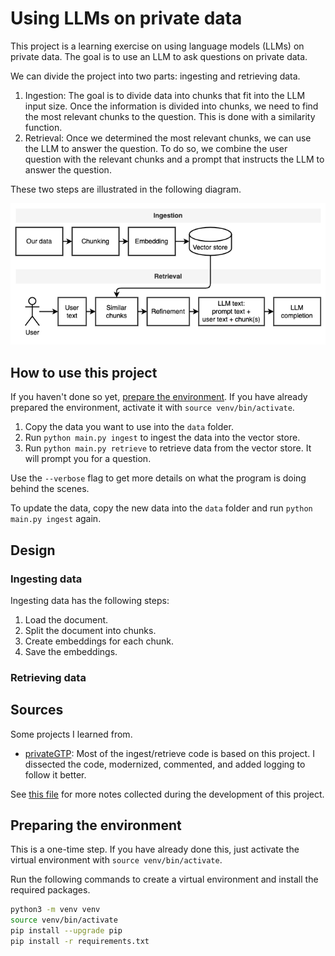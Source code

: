# Using LLMs on private data

This project is a learning exercise on using language models (LLMs) on private data. The goal is to use an LLM to ask questions on private data.

We can divide the project into two parts: ingesting and retrieving data.

1. Ingestion: The goal is to divide data into chunks that fit into the LLM input size. Once the information is divided into chunks, we need to find the most relevant chunks to the question. This is done with a similarity function.
1. Retrieval: Once we determined the most relevant chunks, we can use the LLM to answer the question. To do so, we combine the user question with the relevant chunks and a prompt that instructs the LLM to answer the question.

These two steps are illustrated in the following diagram.

![Overview](./pics/overview.drawio.png)

## How to use this project

If you haven't done so yet, [prepare the environment](#preparing-the-environment). If you have already prepared the environment, activate it with `source venv/bin/activate`.

1. Copy the data you want to use into the `data` folder.
1. Run `python main.py ingest` to ingest the data into the vector store.
1. Run `python main.py retrieve` to retrieve data from the vector store. It will prompt you for a question.

Use the `--verbose` flag to get more details on what the program is doing behind the scenes.

To update the data, copy the new data into the `data` folder and run `python main.py ingest` again.


## Design

### Ingesting data

Ingesting data has the following steps:

1. Load the document.
1. Split the document into chunks.
1. Create embeddings for each chunk.
1. Save the embeddings.

### Retrieving data

## Sources

Some projects I learned from.

- [privateGTP](https://github.com/imartinez/privateGPT): Most of the ingest/retrieve code is based on this project. I dissected the code, modernized, commented, and added logging to follow it better.

See [this file](./notes.md) for more notes collected during the development of this project.

## Preparing the environment

This is a one-time step. If you have already done this, just activate the virtual environment with `source venv/bin/activate`.

Run the following commands to create a virtual environment and install the required packages.

```bash
python3 -m venv venv
source venv/bin/activate
pip install --upgrade pip
pip install -r requirements.txt
```
